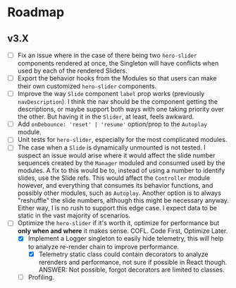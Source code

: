 # Roadmap

## v3.X

- [ ] Fix an issue where in the case of there being two `hero-slider` components rendered at once, the Singleton will have conflicts when used by each of the rendered Sliders.
- [ ] Export the behavior hooks from the Modules so that users can make their own customized `hero-slider` components.
- [ ] Improve the way `Slide` component `label` prop works (previously `navDescription`). I think the nav should be the component getting the descriptions, or maybe support both ways with one taking priority over the other. But having it in the `Slider`, at least, feels awkward.
- [ ] Add `onDebounce: 'reset' | 'resume'` option/prop to the `Autoplay` module.
- [ ] Unit tests for `hero-slider`, especially for the most complicated modules.
- [ ] The case when a `Slide` is dynamically unmounted is not tested. I suspect an issue would arise where it would affect the slide number sequences created by the `Manager` moduled and consumed used by the modules. A fix to this would be to, instead of using a number to identify slides, use the Slide refs. This would affect the `Controller` module however, and everything that consumes its behavior functions, and possibly other modules, such as `Autoplay`. Another option is to always "reshuffle" the slide numbers, although this might be necessary anyway. Either way, I is no rush to support this edge case. I expect data to be static in the vast majority of scenarios.
- [ ] Optimize the `hero-slider` if it's worth it, optimize for performance but **only when and where** it makes sense. COFL. Code First, Optimize Later.
  - [x] Implement a Logger singleton to easily hide telemetry, this will help to analyze re-render chain to improve performance.
    - [x] Telemetry static class could contain decorators to analyze rerenders and performance, not sure if possible in React though. ANSWER: Not possible, forgot decorators are limited to classes.
  - [ ] Profiling.
